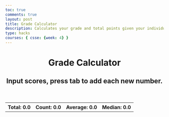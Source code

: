 ```yaml
---
toc: true
comments: true
layout: post
title: Grade Calculator
description: Calculates your grade and total points given your individual grades
type: hacks
courses: { csse: {week: 4} }
---
```

 
<html lang="en">
<head>
    <meta charset="UTF-8">
    <meta name="viewport" content="width=device-width, initial-scale=1.0">
    <title>Grade Calculator</title>
    <style>
        /* Add your custom CSS styles here */
        #scores {
            margin-top: 20px;
        }
        label {
            margin-right: 5px;
        }
        input[type="number"] {
            text-align: right;
            width: 5em;
        }
    </style>
</head>
<body>
    <header>
        <h1>Grade Calculator</h1>
        <h2>Input scores, press tab to add each new number.</h2>
    </header>
    <table>
        <tr>
            <th>Total: <span id="total">0.0</span></th>
            <th>Count: <span id="count">0.0</span></th>
            <th>Average: <span id="average">0.0</span></th>
            <th>Median: <span id="median">0.0</span></th>
        </tr>
        <tbody id="scores">
            <!-- JavaScript-generated input boxes will appear here -->
        </tbody>
    </table>
    <script>
        // Function to create a new input box
        function newInputLine(index) {
            // Create and configure the score input element
            const score = document.createElement("input");
            score.setAttribute('id', `score${index}`);
            score.setAttribute('type', "number");
            score.setAttribute('name', "score");
            score.setAttribute('style', "text-align: right; width: 5em");
            score.setAttribute('onkeydown', "calculator(event)");
            // Append the new input box to the "scores" tbody
            const scoresTBody = document.getElementById("scores");
            const newRow = scoresTBody.insertRow();
            const cell = newRow.insertCell();
            cell.appendChild(score);
            // Set focus on the new input line
            score.focus();
        }
        // Function to handle events and calculate totals
        function calculator(event) {
            const key = event.key;
            // Check if the pressed key is the "Tab" key (key code 9) or "Enter" key (key code 13)
            if (key === "Tab" || key === "Enter") {
                event.preventDefault(); // Prevent default behavior (tabbing to the next element)
                const scoreInputs = document.getElementsByName('score');
                let scoresArray = []; // Array to store valid scores
                for (let i = 0; i < scoreInputs.length; i++) {
                    const value = parseFloat(scoreInputs[i].value);
                    if (!isNaN(value)) {
                        scoresArray.push(value); // Add valid scores to the array
                    }
                }
                 if (scoresArray.length > 0) {
                    // Calculate total
            let total = scoresArray.reduce((acc, current) => acc + current, 0);
            // Calculate average
            let average = total / scoresArray.length;
            // Calculate median
            scoresArray.sort((a, b) => a - b);
            let median;
            if (scoresArray.length % 2 === 0) {
                const mid1 = scoresArray[scoresArray.length / 2 - 1];
                const mid2 = scoresArray[scoresArray.length / 2];
                median = (mid1 + mid2) / 2;
            } else {
                median = scoresArray[Math.floor(scoresArray.length / 2)];
            }
                // Update totals and median
            document.getElementById('total').textContent = total.toFixed(2);
            document.getElementById('count').textContent = scoresArray.length;
            document.getElementById('average').textContent = average.toFixed(2);
            document.getElementById('median').textContent = median.toFixed(2);
        } else {
            // If there are no valid scores, reset all values to zero
            document.getElementById('total').textContent = "0.0";
            document.getElementById('count').textContent = "0.0";
            document.getElementById('average').textContent = "0.0";
            document.getElementById('median').textContent = "0.0";
        }
                // Add a new input line
                newInputLine(scoreInputs.length + 1);
            }
        }
        // Create the first input box on window load
        newInputLine(1);
    </script>
</body>
</html>
